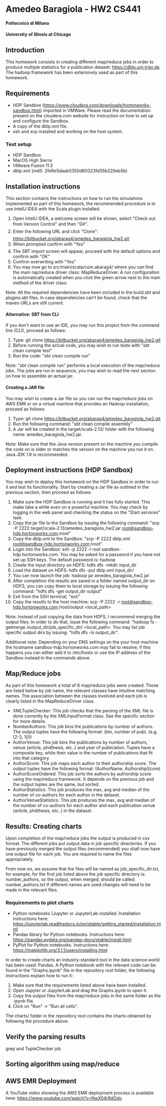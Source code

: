 # Amedeo Baragiola - HW2 CS441
#### Politecnico di Milano
#### University of Illinois at Chicago

## Introduction

This homework consists in creating different map/reduce jobs in order to produce multiple statistics for a publication dataset: https://dblp.uni-trier.de.
The hadoop framework has been extensively used as part of this homework.

## Requirements

* HDP Sandbox (https://www.cloudera.com/downloads/hortonworks-sandbox.html) imported in VMWare. Please read the documentation present on the cloudera.com website for instruction on how to set up and configure the Sandbox.
* A copy of the dblp.xml file.
* ssh and scp installed and working on the host system.

### Test setup

* HDP Sandbox
* MacOS High Sierra
* VMware Fusion 11.5
* dblp.xml (md5: 2fe9e5daab5350d60323fd35b220eb5b)

## Installation instructions
This section contains the instructions on how to run the simulations implemented as part of this homework, the recommended procedure is to use IntellJ IDEA with the Scala plugin installed.

1. Open IntellJ IDEA, a welcome screen will be shown, select "Check out from Version Control" and then "Git".
2. Enter the following URL and click "Clone": https://bitbucket.org/abarag4/amedeo_baragiola_hw2.git
3. When prompted confirm with "Yes"
4. The SBT import screen will appear, proceed with the default options and confirm with "OK"
5. Confirm overwriting with "Yes"
6. You may now go to src/main/scala/com.abarag4/ where you can find the main rap/reduce driver class: MapReduceDriver. A run configuration is automatically created when you click the green arrow next to the main method of the driver class.

Note: All the required dependencies have been included in the build.sbt and plugins.sbt files. In case dependencies can't be found, check that the maven URLs are still current.

#### Alternative: SBT from CLI

If you don't want to use an IDE, you may run this project from the command line (CLI), proceed as follows:

1. Type: git clone https://bitbucket.org/abarag4/amedeo_baragiola_hw2.git
2. Before running the actual code, you may wish to run tests with "sbt clean compile test"
3. Run the code: "sbt clean compile run"

Note: "sbt clean compile run" performs a local execution of the map/reduce jobs. The jobs are run in sequence, you may wish to read the next section on how to assemble an actual jar.

#### Creating a JAR file

You may wish to create a Jar file so you can run the map/reduce jobs on AWS EMR or on a virtual machine that provides an Hadoop installation, proceed as follows:

1. Type: git clone https://bitbucket.org/abarag4/amedeo_baragiola_hw2.git
2. Run the following command: "sbt clean compile assembly"
3. A Jar will be created in the target/scala-2.13/ folder with the following name: amedeo\_baragiola\_hw2.jar.

Note: Make sure that the Java version present on the machine you compile the code on is older or matches the version on the machine you run it on. Java JDK 1.8 is recommended.

## Deployment instructions (HDP Sandbox)

You may wish to deploy this homework on the HDP Sandbox in order to run it and test its functionality. Start by creating a Jar file as outlined in the previous section, then proceed as follows:

1. Make sure the HDP Sandbox is running and it has fully started. This make take a while even on a powerful machine. You may check by logging in the web panel and checking the status on the "Start services" task.
2. Copy the jar file to the Sandbox by issuing the following command: "scp -P 2222 target/scala-2.13/amedeo\_baragiola\_hw2.jar root@sandbox-hdp.hortonworks.com:/root"
3. Copy the dblp.xml to the Sandbox: "scp -P 2222 dblp.xml root@sandbox-hdp.hortonworks.com:/root"
4. Login into the Sandbox: ssh -p 2222 -l root sandbox-hdp.hortonworks.com. You may be asked for a password if you have not set up SSH keys. The default password is: hadoop
5. Create the input directory on HDFS: hdfs dfs -mkdir input_dir
6. Load the dataset on HDFS: hdfs dfs -put dblp.xml input_dir/
7. You can now launch the job: hadoop jar amedeo_baragiola_hw2.jar
8. After completion the results are saved in a folder named output_dir on HDFS, you can copy them to local storage by issuing the following command: "hdfs dfs -get output_dir output"
9. Exit from the SSH terminal, "exit"
10. Copy the results to the host machine: scp -P 2222 -r root@sandbox-hdp.hortonworks.com:/root/output <local_path>

Note: Instead of just copying the data from HDFS, I recommend merging the output files.
In order to do that, issue the following command: "hadoop fs -getmerge /output_dir/job_specific_dir/ <local_path>.
You may list job specific output dirs by issuing: "hdfs dfs -ls output_dir".

Additional note: Depending on your DNS settings on the your host machine the hostname sandbox-hdp.hortonworks.com may fail to resolve, if this happens you can either add it to /etc/hosts or use the IP address of the Sandbox instead in the commands above.

## Map/Reduce jobs

As part of this homework a total of 6 map/reduce jobs were created.
Those are listed below by job name, the relevant classes have intuitive matching names. The association between the classes involved and each job is clearly listed in the MapReduceDriver class.

* XMLTupleChecker: This job checks that the parsing of the XML file is done corrently by the XMLInputFormat class. See the specific section for more details.
* NumberAuthors: This job bins the publications by number of authors. The output tuples have the following format: (bin, number of pub). (e.g. (2-3, 10))
* AuthorVenue: This job bins the publications by number of authors, venue (article, phdthesis, etc..) and year of publication. Tuples have a composite key, while their value is the number of publications that fit into that category.
* AuthorScore: This job maps each author to their authorship score. The output tuples have the following format: (AuthorName, AuthorshipScore)
* AuthorScoreOrdered: This job sorts the authors by authorship score using the map/reduce framework. It depends on the previous job and the output tuples are the same, but sorted.
* AuthorStatistics: This job produces the max, avg and median of the number of co-authors for each author in the dataset.
* AuthorVenueStatistics: This job produces the max, avg and median of the number of co-authors for each author and each publication venue (article, phdthesis, etc..) in the dataset.

## Results: Creating charts

Upon completion of the map/reduce jobs the output is produced in csv format. The different jobs put output data in job specific directories.
If you have previously merged the output files (recommended) you shall now have one output file for each job. You are required to name the files appropriately.

From now on, we assume that the files will be named as job_specific_dir.txt, for example, for the first job listed above the job specific directory is: number_authors, so the output, when merged, should be called: number_authors.txt
If different names are used changes will need to be made in the relevant files.

### Requirements to plot charts

* Python notebooks (Jupyter or JupyterLab installed. Installation instructions here: https://jupyterlab.readthedocs.io/en/stable/getting_started/installation.html
* Pandas library for Python notebooks. Instructions here: https://pandas.pydata.org/pandas-docs/stable/install.html
* PyPlot for Python notebooks. Instructions here: https://matplotlib.org/3.1.1/users/installing.html

In order to create charts an industry-standard tool in the data science world has been used: Pandas.
A Python notebook with the relevant code can be found in the "Graphs.ipynb" file in the repository root folder, the following instructions explain how to run it:

1. Make sure that the requirements listed above have been installed.
2. Open Jupyter or JupyterLab and drag the Graphs.ipynb to open it.
3. Copy the output files from the map/reduce jobs in the same folder as the .ipynb file.
4. Click on "Run" -> "Run all cells".

The charts/ folder in the repository root contains the charts obtained by following the procedure above.

## Verify the parsing results
grep and TupleChecker job

## Sorting algorithm using map/reduce


## AWS EMR Deployment

A YouTube video showing the AWS EMR deployment process is available here: https://www.youtube.com/watch?v=NwX04rRdOdo
